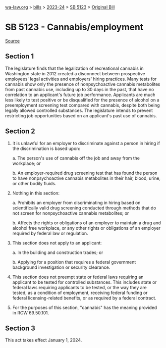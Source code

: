 [wa-law.org](/) > [bills](/bills/) > [2023-24](/bills/2023-24) > [SB 5123](/bills/2023-24/sb/5123/) > [Original Bill](/bills/2023-24/sb/5123/1/)

# SB 5123 - Cannabis/employment

[Source](http://lawfilesext.leg.wa.gov/biennium/2023-24/Pdf/Bills/Senate%20Bills/5123.pdf)

## Section 1
The legislature finds that the legalization of recreational cannabis in Washington state in 2012 created a disconnect between prospective employees' legal activities and employers' hiring practices. Many tests for cannabis show only the presence of nonpsychoactive cannabis metabolites from past cannabis use, including up to 30 days in the past, that have no correlation to an applicant's future job performance. Applicants are much less likely to test positive or be disqualified for the presence of alcohol on a preemployment screening test compared with cannabis, despite both being legally allowed controlled substances. The legislature intends to prevent restricting job opportunities based on an applicant's past use of cannabis.

## Section 2
1. It is unlawful for an employer to discriminate against a person in hiring if the discrimination is based upon:

    a. The person's use of cannabis off the job and away from the workplace; or

    b. An employer-required drug screening test that has found the person to have nonpsychoactive cannabis metabolites in their hair, blood, urine, or other bodily fluids.

2. Nothing in this section:

    a. Prohibits an employer from discriminating in hiring based on scientifically valid drug screening conducted through methods that do not screen for nonpsychoactive cannabis metabolites; or

    b. Affects the rights or obligations of an employer to maintain a drug and alcohol free workplace, or any other rights or obligations of an employer required by federal law or regulation.

3. This section does not apply to an applicant:

    a. In the building and construction trades; or

    b. Applying for a position that requires a federal government background investigation or security clearance.

4. This section does not preempt state or federal laws requiring an applicant to be tested for controlled substances. This includes state or federal laws requiring applicants to be tested, or the way they are tested, as a condition of employment, receiving federal funding or federal licensing-related benefits, or as required by a federal contract.

5. For the purposes of this section, "cannabis" has the meaning provided in RCW 69.50.101.

## Section 3
This act takes effect January 1, 2024.
